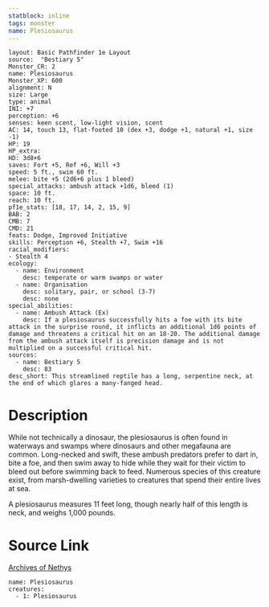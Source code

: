 ```yaml
---
statblock: inline
tags: monster
name: Plesiosaurus
---
```

```statblock
layout: Basic Pathfinder 1e Layout
source:  "Bestiary 5"
Monster_CR: 2
name: Plesiosaurus
Monster_XP: 600
alignment: N
size: Large
type: animal
INI: +7
perception: +6
senses: keen scent, low-light vision, scent
AC: 14, touch 13, flat-footed 10 (dex +3, dodge +1, natural +1, size -1)
HP: 19
HP_extra: 
HD: 3d8+6
saves: Fort +5, Ref +6, Will +3
speed: 5 ft., swim 60 ft.
melee: bite +5 (2d6+6 plus 1 bleed)
special_attacks: ambush attack +1d6, bleed (1)
space: 10 ft.
reach: 10 ft.
pf1e_stats: [18, 17, 14, 2, 15, 9]
BAB: 2
CMB: 7
CMD: 21
feats: Dodge, Improved Initiative
skills: Perception +6, Stealth +7, Swim +16
racial_modifiers:
- Stealth 4
ecology:
  - name: Environment
    desc: temperate or warm swamps or water
  - name: Organisation
    desc: solitary, pair, or school (3-7)
    desc: none
special_abilities:
  - name: Ambush Attack (Ex)
    desc: If a plesiosaurus successfully hits a foe with its bite attack in the surprise round, it inflicts an additional 1d6 points of damage and threatens a critical hit on an 18-20. The additional damage from the ambush attack itself is precision damage and is not multiplied on a successful critical hit.
sources:
  - name: Bestiary 5
    desc: 83
desc_short: This streamlined reptile has a long, serpentine neck, at the end of which glares a many-fanged head.
```
# Description
While not technically a dinosaur, the plesiosaurus is often found in waterways and swamps where dinosaurs and other megafauna are common. Long-necked and swift, these ambush predators prefer to dart in, bite a foe, and then swim away to hide while they wait for their victim to bleed out before swimming back to feed. Numerous species of this creature exist, from marsh-dwelling varieties to creatures that spend their entire lives at sea.

A plesiosaurus measures 11 feet long, though nearly half of this length is neck, and weighs 1,000 pounds.
# Source Link
[Archives of Nethys](https://aonprd.com/MonsterDisplay.aspx?ItemName=Plesiosaurus)
```encounter-table
name: Plesiosaurus
creatures:
  - 1: Plesiosaurus
```
